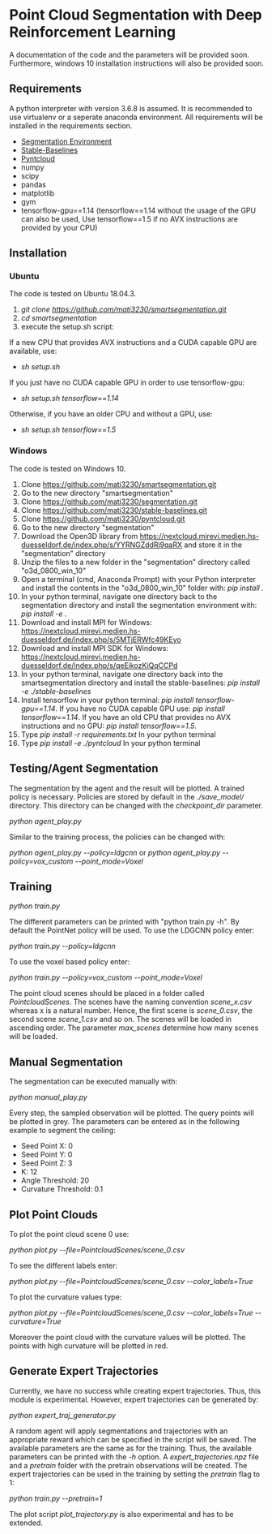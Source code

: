# Point Cloud Segmentation with Deep Reinforcement Learning

A documentation of the code and the parameters will be provided soon. Furthermore, windows 10 installation instructions will also be provided soon.

## Requirements

A python interpreter with version 3.6.8 is assumed. It is recommended to use virtualenv or a seperate anaconda environment. All requirements will be installed in the requirements section. 

* [Segmentation Environment](https://github.com/mati3230/segmentation)
* [Stable-Baselines](https://github.com/mati3230/stable-baselines)
* [Pyntcloud](https://github.com/mati3230/pyntcloud)
* numpy
* scipy
* pandas
* matplotlib
* gym
* tensorflow-gpu==1.14 (tensorflow==1.14 without the usage of the GPU can also be used, Use tensorflow==1.5 if no AVX instructions are provided by your CPU)

## Installation

### Ubuntu

The code is tested on Ubuntu 18.04.3.

1. *git clone https://github.com/mati3230/smartsegmentation.git*
2. *cd smartsegmentation*
3. execute the setup.sh script:

If a new CPU that provides AVX instructions and a CUDA capable GPU are available, use:

* *sh setup.sh*

If you just have no CUDA capable GPU in order to use tensorflow-gpu:

* *sh setup.sh tensorflow==1.14*

Otherwise, if you have an older CPU and without a GPU, use:

* *sh setup.sh tensorflow==1.5*

### Windows

The code is tested on Windows 10. 

1. Clone https://github.com/mati3230/smartsegmentation.git
2. Go to the new directory "smartsegmentation"
3. Clone https://github.com/mati3230/segmentation.git
4. Clone https://github.com/mati3230/stable-baselines.git
5. Clone https://github.com/mati3230/pyntcloud.git
6. Go to the new directory "segmentation"
7. Download the Open3D library from https://nextcloud.mirevi.medien.hs-duesseldorf.de/index.php/s/YYRNGZddRj9qaRX and store it in the "segmentation" directory
8. Unzip the files to a new folder in the "segmentation" directory called "o3d_0800_win_10"
9. Open a terminal (cmd, Anaconda Prompt) with your Python interpreter and install the contents in the "o3d_0800_win_10" folder with: *pip install .*
10. In your python terminal, navigate one directory back to the segmentation directory and install the segmentation environment with: *pip install -e .*
11. Download and install MPI for Windows: https://nextcloud.mirevi.medien.hs-duesseldorf.de/index.php/s/5MTjERWfc49KEyo
12. Download and install MPI SDK for Windows: https://nextcloud.mirevi.medien.hs-duesseldorf.de/index.php/s/qeEikozKiQqCCPd
13. In your python terminal, navigate one directory back into the smartsegmentation directory and install the stable-baselines: *pip install -e ./stable-baselines*
14. Install tensorflow in your python terminal: *pip install tensorflow-gpu==1.14*. If you have no CUDA capable GPU use: *pip install tensorflow==1.14*. If you have an old CPU that provides no AVX instructions and no GPU: *pip install tensorflow==1.5*. 
15. Type *pip install -r requirements.txt* In your python terminal
16. Type *pip install -e ./pyntcloud* In your python terminal

## Testing/Agent Segmentation

The segmentation by the agent and the result will be plotted. A trained policy is necessary. Policies are stored by default in the *./save_model/* directory. This directory can be changed with the *checkpoint_dir* parameter. 

*python agent_play.py*

Similar to the training process, the policies can be changed with:

*python agent_play.py --policy=ldgcnn* or *python agent_play.py --policy=vox_custom --point_mode=Voxel*

## Training

*python train.py*

The different parameters can be printed with "python train.py -h". By default the PointNet policy will be used.
To use the LDGCNN policy enter:

*python train.py --policy=ldgcnn*

To use the voxel based policy enter:

*python train.py --policy=vox_custom --point_mode=Voxel*

The point cloud scenes should be placed in a folder called *PointcloudScenes*. The scenes have the naming convention *scene_x.csv* whereas x is a natural number. Hence, the first scene is *scene_0.csv*, the second scene *scene_1.csv* and so on. The scenes will be loaded in ascending order. The parameter *max_scenes* determine how many scenes will be loaded.

## Manual Segmentation

The segmentation can be executed manually with:

*python manual_play.py*

Every step, the sampled observation will be plotted. The query points will be plotted in grey. The parameters can be entered as in the following example to segment the ceiling: 

* Seed Point X: 0
* Seed Point Y: 0
* Seed Point Z: 3
* K: 12
* Angle Threshold: 20
* Curvature Threshold: 0.1

## Plot Point Clouds

To plot the point cloud scene 0 use: 

*python plot.py --file=PointcloudScenes/scene_0.csv*

To see the different labels enter: 

*python plot.py --file=PointcloudScenes/scene_0.csv --color_labels=True*

To plot the curvature values type: 

*python plot.py --file=PointcloudScenes/scene_0.csv --color_labels=True --curvature=True*

Moreover the point cloud with the curvature values will be plotted. The points with high curvature will be plotted in red. 

## Generate Expert Trajectories

Currently, we have no success while creating expert trajectories. Thus, this module is experimental. However, expert trajectories can be generated by: 

*python expert_traj_generator.py*

A random agent will apply segmentations and trajectories with an appropriate reward which can be specified in the script will be saved. The available parameters are the same as for the training. Thus, the available parameters can be printed with the *-h* option. A *expert_trajectories.npz* file and a *pretrain* folder with the pretrain observations will be created. 
The expert trajectories can be used in the training by setting the *pretrain* flag to 1: 

*python train.py --pretrain=1*

The plot script *plot_trajectory.py* is also experimental and has to be extended. 